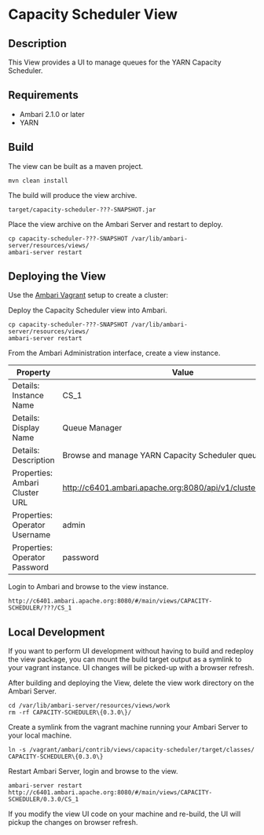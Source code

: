 <!---
Licensed to the Apache Software Foundation (ASF) under one or more
contributor license agreements.  See the NOTICE file distributed with
this work for additional information regarding copyright ownership.
The ASF licenses this file to You under the Apache License, Version 2.0
(the "License"); you may not use this file except in compliance with
the License.  You may obtain a copy of the License at [http://www.apache.org/licenses/LICENSE-2.0](http://www.apache.org/licenses/LICENSE-2.0)

Unless required by applicable law or agreed to in writing, software
distributed under the License is distributed on an "AS IS" BASIS,
WITHOUT WARRANTIES OR CONDITIONS OF ANY KIND, either express or implied.
See the License for the specific language governing permissions and
limitations under the License.
-->

Capacity Scheduler View
============

Description
-----
This View provides a UI to manage queues for the YARN Capacity Scheduler.

Requirements
-----

- Ambari 2.1.0 or later
- YARN

Build
-----

The view can be built as a maven project.

    mvn clean install

The build will produce the view archive.

    target/capacity-scheduler-???-SNAPSHOT.jar

Place the view archive on the Ambari Server and restart to deploy.    

    cp capacity-scheduler-???-SNAPSHOT /var/lib/ambari-server/resources/views/
    ambari-server restart

Deploying the View
-----

Use the [Ambari Vagrant](https://cwiki.apache.org/confluence/display/AMBARI/Quick+Start+Guide) setup to create a cluster:

Deploy the Capacity Scheduler view into Ambari.

    cp capacity-scheduler-???-SNAPSHOT /var/lib/ambari-server/resources/views/
    ambari-server restart

From the Ambari Administration interface, create a view instance.

|Property|Value|
|---|---|
| Details: Instance Name | CS_1 |
| Details: Display Name | Queue Manager |
| Details: Description | Browse and manage YARN Capacity Scheduler queues |
| Properties: Ambari Cluster URL | http://c6401.ambari.apache.org:8080/api/v1/clusters/MyCluster |
| Properties: Operator Username | admin |
| Properties: Operator Password | password |

Login to Ambari and browse to the view instance.

    http://c6401.ambari.apache.org:8080/#/main/views/CAPACITY-SCHEDULER/???/CS_1

Local Development
-----
If you want to perform UI development without having to build and redeploy the view package,
you can mount the build target output as a symlink to your vagrant instance.
UI changes will be picked-up with a browser refresh.

After building and deploying the View, delete the view work directory on the Ambari Server.

    cd /var/lib/ambari-server/resources/views/work
    rm -rf CAPACITY-SCHEDULER\{0.3.0\}/

Create a symlink from the vagrant machine running your Ambari Server to your local machine.

    ln -s /vagrant/ambari/contrib/views/capacity-scheduler/target/classes/ CAPACITY-SCHEDULER\{0.3.0\}
    
Restart Ambari Server, login and browse to the view.

    ambari-server restart
    http://c6401.ambari.apache.org:8080/#/main/views/CAPACITY-SCHEDULER/0.3.0/CS_1
    
If you modify the view UI code on your machine and re-build, the UI will pickup
the changes on browser refresh.